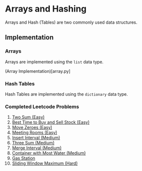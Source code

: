 # Arrays and Hashing

Arrays and Hash (Tables) are two commonly used data structures.

## Implementation

### Arrays

Arrays are implemented using the `list` data type.

(Array Implementation)[array.py]

### Hash Tables

Hash Tables are implemented using the `dictionary` data type.

### Completed Leetcode Problems

1. [Two Sum (Easy)](https://leetcode.com/problems/two-sum/description/)
2. [Best Time to Buy and Sell Stock (Easy)](https://leetcode.com/problems/best-time-to-buy-and-sell-stock/description/)
3. [Move Zeroes (Easy)](https://leetcode.com/problems/move-zeroes/description/)
4. [Meeting Rooms (Easy)](https://www.lintcode.com/problem/920/)
5. [Insert Interval (Medium)](https://leetcode.com/problems/insert-interval/description/)
6. [Three Sum (Medium)](https://leetcode.com/problems/3sum/description/)
7. [Merge Interval (Medium)](https://leetcode.com/problems/merge-intervals/description/)
8. [Container with Most Water (Medium)](https://leetcode.com/problems/container-with-most-water/description/)
9. [Gas Station](https://leetcode.com/problems/gas-station/description/)
10. [Sliding Window Maximum (Hard)](https://leetcode.com/problems/sliding-window-maximum/description/)
